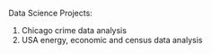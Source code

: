 Data Science Projects:

1. Chicago crime data analysis
2. USA energy, economic and census data analysis